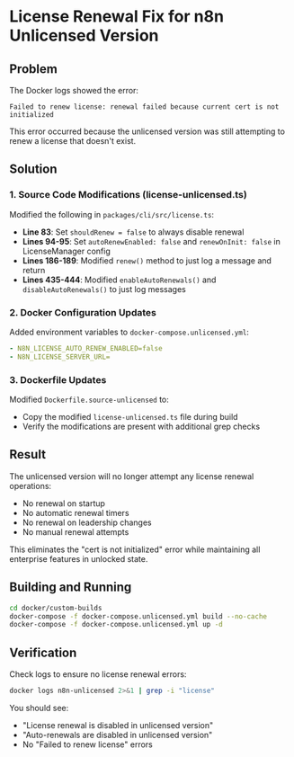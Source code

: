 # License Renewal Fix for n8n Unlicensed Version

## Problem
The Docker logs showed the error:
```
Failed to renew license: renewal failed because current cert is not initialized
```

This error occurred because the unlicensed version was still attempting to renew a license that doesn't exist.

## Solution

### 1. Source Code Modifications (license-unlicensed.ts)
Modified the following in `packages/cli/src/license.ts`:

- **Line 83**: Set `shouldRenew = false` to always disable renewal
- **Lines 94-95**: Set `autoRenewEnabled: false` and `renewOnInit: false` in LicenseManager config
- **Lines 186-189**: Modified `renew()` method to just log a message and return
- **Lines 435-444**: Modified `enableAutoRenewals()` and `disableAutoRenewals()` to just log messages

### 2. Docker Configuration Updates
Added environment variables to `docker-compose.unlicensed.yml`:
```yaml
- N8N_LICENSE_AUTO_RENEW_ENABLED=false
- N8N_LICENSE_SERVER_URL=
```

### 3. Dockerfile Updates
Modified `Dockerfile.source-unlicensed` to:
- Copy the modified `license-unlicensed.ts` file during build
- Verify the modifications are present with additional grep checks

## Result
The unlicensed version will no longer attempt any license renewal operations:
- No renewal on startup
- No automatic renewal timers
- No renewal on leadership changes
- No manual renewal attempts

This eliminates the "cert is not initialized" error while maintaining all enterprise features in unlocked state.

## Building and Running
```bash
cd docker/custom-builds
docker-compose -f docker-compose.unlicensed.yml build --no-cache
docker-compose -f docker-compose.unlicensed.yml up -d
```

## Verification
Check logs to ensure no license renewal errors:
```bash
docker logs n8n-unlicensed 2>&1 | grep -i "license"
```

You should see:
- "License renewal is disabled in unlicensed version"
- "Auto-renewals are disabled in unlicensed version"
- No "Failed to renew license" errors